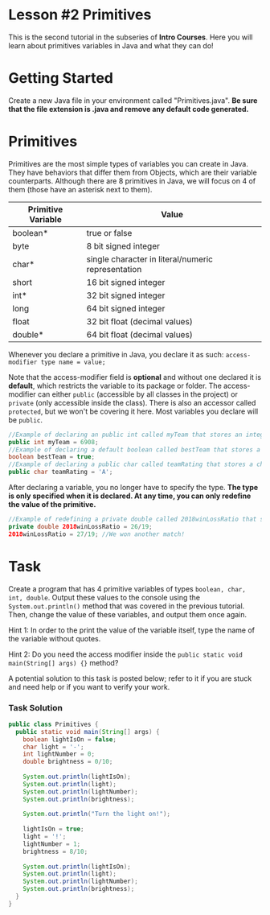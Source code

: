 # Lesson #2 Primitives

This is the second tutorial in the subseries of **Intro Courses**. Here you will learn about primitives variables in Java and what they can do!

# Getting Started
Create a new Java file in your environment called "Primitives.java". **Be sure that the file extension is .java and remove any default code generated.**

# Primitives
Primitives are the most simple types of variables you can create in Java. They have behaviors that differ them from Objects, which are their variable counterparts.
Although there are 8 primitives in Java, we will focus on 4 of them (those have an asterisk next to them).

Primitive Variable | Value
------------ | -------------
boolean* | true or false
byte | 8 bit signed integer
char* | single character in literal/numeric representation
short | 16 bit signed integer
int* |  32 bit signed integer
long | 64 bit signed integer
float | 32 bit float (decimal values)
double* | 64 bit float (decimal values)

Whenever you declare a primitive in Java, you declare it as such: `access-modifier type name = value;`

Note that the access-modifier field is **optional** and without one declared it is **default**, which restricts the variable to its package or folder.
The access-modifier can either `public` (accessible by all classes in the project) or `private` (only accessible inside the class).
There is also an accessor called `protected`, but we won't be covering it here. Most variables you declare will be `public`.

```java
//Example of declaring an public int called myTeam that stores an integer value of 6908
public int myTeam = 6908;
//Example of declaring a default boolean called bestTeam that stores a boolean value of true
boolean bestTeam = true;
//Example of declaring a public char called teamRating that stores a character value of 'A'
public char teamRating = 'A';
```

After declaring a variable, you no longer have to specify the type. **The type is only specified when it is declared. At any time, you can only redefine the value of the primitive.**

```java
//Example of redefining a private double called 2018winLossRatio that stores an initial value of 0
private double 2018winLossRatio = 26/19;
2018winLossRatio = 27/19; //We won another match!
```

# Task
Create a program that has 4 primitive variables of types `boolean, char, int, double`.
Output these values to the console using the `System.out.println()` method that was covered in the previous tutorial.
Then, change the value of these variables, and output them once again.

Hint 1: In order to the print the value of the variable itself, type the name of the variable without quotes.

Hint 2: Do you need the access modifier inside the `public static void main(String[] args) {}` method?

A potential solution to this task is posted below; refer to it if you are stuck and need help or if you want to verify your work.

### Task Solution
```java
public class Primitives {
  public static void main(String[] args) {
    boolean lightIsOn = false;
    char light = '-';
    int lightNumber = 0;
    double brightness = 0/10;
    
    System.out.println(lightIsOn);
    System.out.println(light);
    System.out.println(lightNumber);
    System.out.println(brightness);
    
    System.out.println("Turn the light on!");
    
    lightIsOn = true;
    light = '!';
    lightNumber = 1;
    brightness = 8/10;
    
    System.out.println(lightIsOn);
    System.out.println(light);
    System.out.println(lightNumber);
    System.out.println(brightness);
  }
}
```

